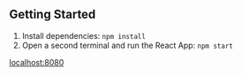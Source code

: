 ## Getting Started

1. Install dependencies: `npm install`
2. Open a second terminal and run the React App: `npm start`

[localhost:8080](http://localhost:8080)
